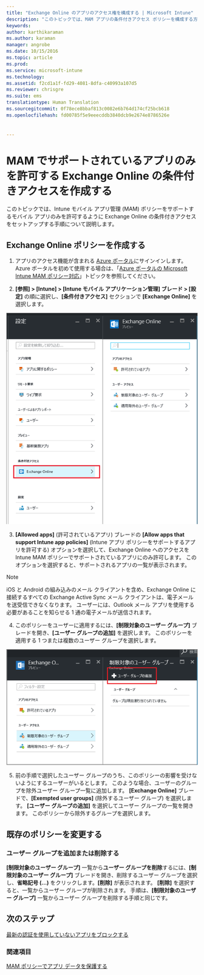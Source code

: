```yaml
---
title: "Exchange Online のアプリのアクセス権を構成する | Microsoft Intune"
description: "このトピックでは、MAM アプリの条件付きアクセス ポリシーを構成する方法について説明します。"
keywords: 
author: karthikaraman
ms.author: karaman
manager: angrobe
ms.date: 10/15/2016
ms.topic: article
ms.prod: 
ms.service: microsoft-intune
ms.technology: 
ms.assetid: f2cd1a1f-fd29-4081-8dfa-c40993a107d5
ms.reviewer: chrisgre
ms.suite: ems
translationtype: Human Translation
ms.sourcegitcommit: 0f78ece8bbaf813c0082e6b764d174cf25bcb618
ms.openlocfilehash: fd00785f5e9eeecddb3840dcb9e2674e8786526e


---
```


# MAM でサポートされているアプリのみを許可する Exchange Online の条件付きアクセスを作成する
このトピックでは、Intune モバイル アプリ管理 (MAM) ポリシーをサポートするモバイル アプリのみを許可するように Exchange Online の条件付きアクセスをセットアップする手順について説明します。


## Exchange Online ポリシーを作成する
1.  アプリのアクセス機能が含まれる [Azure ポータル](portal.azure.com)にサインインします。 Azure ポータルを初めて使用する場合は、「[Azure ポータルの Microsoft Intune MAM ポリシー対応](azure-portal-for-microsoft-intune-mam-policies.md)」トピックを参照してください。

2.  **[参照] > [Intune] > [Intune モバイル アプリケーション管理] ブレード > [設定]** の順に選択し、**[条件付きアクセス]** セクションで **[Exchange Online]** を選択します。

  ![[条件付きアクセス] セクションの [Exchange Online] オプションが強調表示された設定ブレードのスクリーンショット](../media/mam-ca-settings-exo.png)

3.  **[Allowed apps]** (許可されているアプリ) ブレードの **[Allow apps that support Intune app policies]** (Intune アプリ ポリシーをサポートするアプリを許可する) オプションを選択して、Exchange Online へのアクセスを Intune MAM ポリシーでサポートされているアプリにのみ許可します。 このオプションを選択すると、サポートされるアプリの一覧が表示されます。

  >[!NOTE]
  >iOS と Android の組み込みのメール クライアントを含め、Exchange Online に接続するすべての Exchange Active Sync メール クライアントは、電子メールを送受信できなくなります。 ユーザーには、Outlook メール アプリを使用する必要があることを知らせる 1 通の電子メールが送信されます。 
4.   このポリシーをユーザーに適用するには、**[制限対象のユーザー グループ]** ブレードを開き、**[ユーザー グループの追加]** を選択します。 このポリシーを適用する 1 つまたは複数のユーザー グループを選択します。

  ![[ユーザー グループの追加] オプションが強調表示されている [制限対象のユーザー グループ] ブレードのスクリーンショット](../media/mam-ca-add-user-group.png)

5.  前の手順で選択したユーザー グループのうち、このポリシーの影響を受けないようにするユーザーがいるとします。 このような場合、ユーザーのグループを除外ユーザー グループ一覧に追加します。 **[Exchange Online]** ブレードで、**[Exempted user groups]** (除外するユーザー グループ) を選択します。 **[ユーザー グループの追加]** を選択してユーザー グループの一覧を開きます。 このポリシーから除外するグループを選択します。  

## 既存のポリシーを変更する
### ユーザー グループを追加または削除する

**[制限対象のユーザー グループ]** 一覧から**ユーザー グループを削除**するには、**[制限対象のユーザー グループ]** ブレードを開き、削除するユーザー グループを選択し、**省略記号 (...)** をクリックします。**[削除]** が表示されます。 **[削除]** を選択すると、一覧からユーザー グループが削除されます。 手順は、**[制限対象のユーザー グループ]** 一覧からユーザー グループを削除する手順と同じです。


## 次のステップ
[最新の認証を使用していないアプリをブロックする](block-apps-with-no-modern-authentication.md)
### 関連項目
[MAM ポリシーでアプリ データを保護する](protect-app-data-using-mobile-app-management-policies-with-microsoft-intune.md)



<!--HONumber=Oct16_HO2-->


